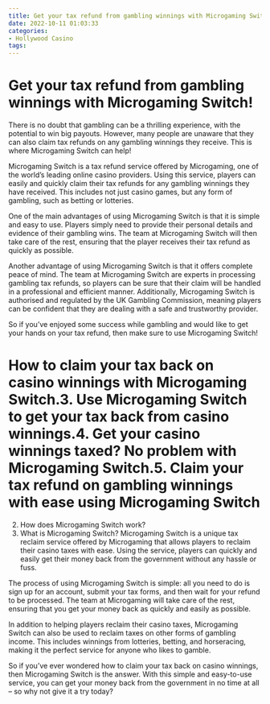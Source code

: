 ```yaml
---
title: Get your tax refund from gambling winnings with Microgaming Switch!
date: 2022-10-11 01:03:33
categories:
- Hollywood Casino
tags:
---
```



#  Get your tax refund from gambling winnings with Microgaming Switch!

There is no doubt that gambling can be a thrilling experience, with the potential to win big payouts. However, many people are unaware that they can also claim tax refunds on any gambling winnings they receive. This is where Microgaming Switch can help!

Microgaming Switch is a tax refund service offered by Microgaming, one of the world’s leading online casino providers. Using this service, players can easily and quickly claim their tax refunds for any gambling winnings they have received. This includes not just casino games, but any form of gambling, such as betting or lotteries.

One of the main advantages of using Microgaming Switch is that it is simple and easy to use. Players simply need to provide their personal details and evidence of their gambling wins. The team at Microgaming Switch will then take care of the rest, ensuring that the player receives their tax refund as quickly as possible.

Another advantage of using Microgaming Switch is that it offers complete peace of mind. The team at Microgaming Switch are experts in processing gambling tax refunds, so players can be sure that their claim will be handled in a professional and efficient manner. Additionally, Microgaming Switch is authorised and regulated by the UK Gambling Commission, meaning players can be confident that they are dealing with a safe and trustworthy provider.

So if you’ve enjoyed some success while gambling and would like to get your hands on your tax refund, then make sure to use Microgaming Switch!

#  How to claim your tax back on casino winnings with Microgaming Switch.3. Use Microgaming Switch to get your tax back from casino winnings.4. Get your casino winnings taxed? No problem with Microgaming Switch.5. Claim your tax refund on gambling winnings with ease using Microgaming Switch
2. How does Microgaming Switch work?
1. What is Microgaming Switch?
Microgaming Switch is a unique tax reclaim service offered by Microgaming that allows players to reclaim their casino taxes with ease. Using the service, players can quickly and easily get their money back from the government without any hassle or fuss.

The process of using Microgaming Switch is simple: all you need to do is sign up for an account, submit your tax forms, and then wait for your refund to be processed. The team at Microgaming will take care of the rest, ensuring that you get your money back as quickly and easily as possible.

In addition to helping players reclaim their casino taxes, Microgaming Switch can also be used to reclaim taxes on other forms of gambling income. This includes winnings from lotteries, betting, and horseracing, making it the perfect service for anyone who likes to gamble.

So if you’ve ever wondered how to claim your tax back on casino winnings, then Microgaming Switch is the answer. With this simple and easy-to-use service, you can get your money back from the government in no time at all – so why not give it a try today?